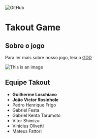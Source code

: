 ![GitHub](https://img.shields.io/github/license/AlvarezGui/takout-lp?style=flat-square)

# Takout Game

## Sobre o jogo
Para ler mais sobre nosso jogo, leia o [GDD](GDD.pdf)

![This is an image](https://myoctocat.com/assets/images/base-octocat.svg)

## Equipe Takout
- **Guilherme Loschiavo**
- **João Victor Rosinhole**
- Pedro Henrique Frigo
- Gabriel Festa
- Gabriel Kenta Tarumoto
- Vitor Shimizu
- Vinícius Olivetti
- Mateus Fattori
